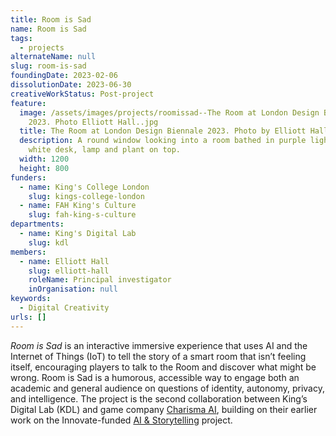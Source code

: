 ```yaml
---
title: Room is Sad
name: Room is Sad
tags:
  - projects
alternateName: null
slug: room-is-sad
foundingDate: 2023-02-06
dissolutionDate: 2023-06-30
creativeWorkStatus: Post-project
feature:
  image: /assets/images/projects/roomissad--The Room at London Design Biennale
    2023. Photo Elliott Hall..jpg
  title: The Room at London Design Biennale 2023. Photo by Elliott Hall.
  description: A round window looking into a room bathed in purple light with a
    white desk, lamp and plant on top.
  width: 1200
  height: 800
funders:
  - name: King's College London
    slug: kings-college-london
  - name: FAH King's Culture
    slug: fah-king-s-culture
departments:
  - name: King's Digital Lab
    slug: kdl
members:
  - name: Elliott Hall
    slug: elliott-hall
    roleName: Principal investigator
    inOrganisation: null
keywords:
  - Digital Creativity
urls: []
---
```


_Room is Sad_ is an interactive immersive experience that uses AI and the Internet of Things (IoT) to tell the story of a smart room that isn’t feeling itself, encouraging players to talk to the Room and discover what might be wrong. Room is Sad is a humorous, accessible way to engage both an academic and general audience on questions of identity, autonomy, privacy, and intelligence. The project is the second collaboration between King’s Digital Lab (KDL) and game company [Charisma AI](https://charisma.ai/), building on their earlier work on the Innovate-funded [AI & Storytelling](https://aiandstorytelling.com/) project.
